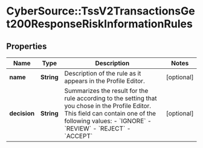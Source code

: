 # CyberSource::TssV2TransactionsGet200ResponseRiskInformationRules

## Properties
Name | Type | Description | Notes
------------ | ------------- | ------------- | -------------
**name** | **String** | Description of the rule as it appears in the Profile Editor. | [optional] 
**decision** | **String** | Summarizes the result for the rule according to the setting that you chose in the Profile Editor. This field can contain one of the following values: - &#x60;IGNORE&#x60; - &#x60;REVIEW&#x60; - &#x60;REJECT&#x60; - &#x60;ACCEPT&#x60;  | [optional] 



